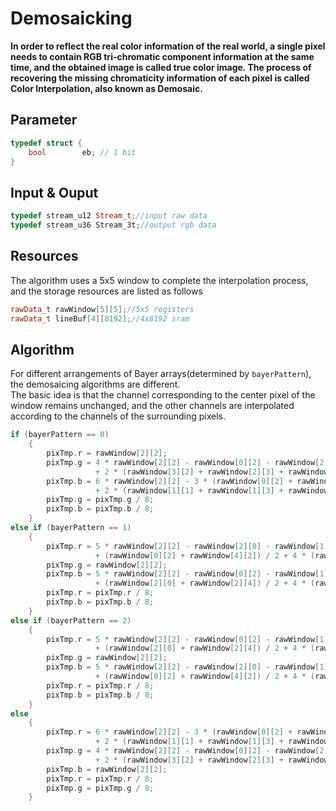# Demosaicking

**In order to reflect the real color information of the real world, a single pixel needs to contain RGB tri-chromatic component information at the same time, and the obtained image is called true color image. The process of recovering the missing chromaticity information of each pixel is called Color Interpolation, also known as Demosaic.**
## Parameter

```c++
typedef struct {
    bool        eb; // 1 bit
}
```
## Input  & Ouput
```c++
typedef stream_u12 Stream_t;//input raw data
typedef stream_u36 Stream_3t;//output rgb data
```
## Resources
The algorithm uses a 5x5 window to complete the interpolation process, and the storage resources are listed as follows
```c++
rawData_t rawWindow[5][5];//5x5 registers
rawData_t lineBuf[4][8192];//4x8192 sram
```
## Algorithm
For different arrangements of Bayer arrays(determined by ```bayerPattern```), the demosaicing algorithms are different.</br>The basic idea is that the channel corresponding to the center pixel of the window remains unchanged, and the other channels are interpolated according to the channels of the surrounding pixels.
```c++
if (bayerPattern == 0)
    {
        pixTmp.r = rawWindow[2][2];
        pixTmp.g = 4 * rawWindow[2][2] - rawWindow[0][2] - rawWindow[2][0] - rawWindow[4][2] - rawWindow[2][4] \
                   + 2 * (rawWindow[3][2] + rawWindow[2][3] + rawWindow[1][2] + rawWindow[2][1]);
        pixTmp.b = 6 * rawWindow[2][2] - 3 * (rawWindow[0][2] + rawWindow[2][0] + rawWindow[4][2] + rawWindow[2][4]) / 2 \
                   + 2 * (rawWindow[1][1] + rawWindow[1][3] + rawWindow[3][1] + rawWindow[3][3]);
        pixTmp.g = pixTmp.g / 8;
        pixTmp.b = pixTmp.b / 8;
    }
else if (bayerPattern == 1)
    {
        pixTmp.r = 5 * rawWindow[2][2] - rawWindow[2][0] - rawWindow[1][1] - rawWindow[3][1] - rawWindow[1][3] - rawWindow[3][3] - rawWindow[2][4] \
                   + (rawWindow[0][2] + rawWindow[4][2]) / 2 + 4 * (rawWindow[2][1] + rawWindow[2][3]);
        pixTmp.g = rawWindow[2][2];
        pixTmp.b = 5 * rawWindow[2][2] - rawWindow[0][2] - rawWindow[1][1] - rawWindow[1][3] - rawWindow[4][2] - rawWindow[3][1] - rawWindow[3][3] \
                   + (rawWindow[2][0] + rawWindow[2][4]) / 2 + 4 * (rawWindow[1][2] + rawWindow[3][2]);
        pixTmp.r = pixTmp.r / 8;
        pixTmp.b = pixTmp.b / 8;
    }
else if (bayerPattern == 2)
    {
        pixTmp.r = 5 * rawWindow[2][2] - rawWindow[0][2] - rawWindow[1][1] - rawWindow[1][3] - rawWindow[4][2] - rawWindow[3][1] - rawWindow[3][3] \
                   + (rawWindow[2][0] + rawWindow[2][4]) / 2 + 4 * (rawWindow[1][2] + rawWindow[3][2]);
        pixTmp.g = rawWindow[2][2];
        pixTmp.b = 5 * rawWindow[2][2] - rawWindow[2][0] - rawWindow[1][1] - rawWindow[3][1] - rawWindow[1][3] - rawWindow[3][3] - rawWindow[2][4] \
                   + (rawWindow[0][2] + rawWindow[4][2]) / 2 + 4 * (rawWindow[2][1] + rawWindow[2][3]);
        pixTmp.r = pixTmp.r / 8;
        pixTmp.b = pixTmp.b / 8;
    }
else
    {
        pixTmp.r = 6 * rawWindow[2][2] - 3 * (rawWindow[0][2] + rawWindow[2][0] + rawWindow[4][2] + rawWindow[2][4]) / 2 \
                   + 2 * (rawWindow[1][1] + rawWindow[1][3] + rawWindow[3][1] + rawWindow[3][3]);
        pixTmp.g = 4 * rawWindow[2][2] - rawWindow[0][2] - rawWindow[2][0] - rawWindow[4][2] - rawWindow[2][4] \
                   + 2 * (rawWindow[3][2] + rawWindow[2][3] + rawWindow[1][2] + rawWindow[2][1]);
        pixTmp.b = rawWindow[2][2];
        pixTmp.r = pixTmp.r / 8;
        pixTmp.g = pixTmp.g / 8;
    }
```
